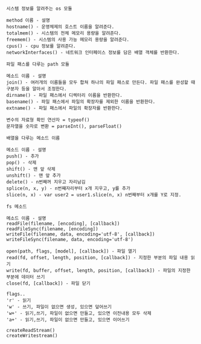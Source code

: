 <!DOCTYPE html>
<html lang="en">
<head>
    <meta charset="UTF-8">
    <meta name="viewport" content="width=device-width, initial-scale=1.0">
    <title>Document</title>
</head>
<body>

    시스템 정보를 알려주는 os 모듈

    method 이름 - 설명
    hostname() - 운영체제의 호스트 이름을 알려준다.
    totalmem() - 시스템의 전체 메모리 용량을 알려준다.
    freemem() - 시스템의 사용 가능 메모리 용량을 알려준다.
    cpus() - cpu 정보를 알려준다.
    networkInterfaces() - 네트워크 인터페이스 정보를 담은 배열 객체를 반환한다.

    파일 패스를 다루는 path 모듈

    메소드 이름 - 설명
    join() - 여러개의 이름들을 모두 합쳐 하나의 파일 패스로 만든다. 파일 패스를 완성할 때 구분자 등을 알아서 조정한다.
    dirname() - 파일 패스에서 디렉터리 이름을 반환한다.
    basename() - 파일 패스에서 파일의 확장자를 제외한 이름을 반환한다.
    extname() - 파일 패스에서 파일의 확장자를 반환한다.

    변수의 자료형 확인 연산자 = typeof()
    문자열을 숫자로 변환 = parseInt(), parseFloat()

    배열을 다루는 메소드 이름

    메소드 이름 - 설명
    push() - 추가
    pop() - 삭제
    shift() - 맨 앞 삭제
    unshift() - 맨 앞 추가
    delete() - n번째꺼 지우고 자리남김
    splice(n, x, y) - n번쨰자리부터 x개 지우고, y를 추가
    slice(n, x) - var user2 = user1.slice(n, x) n번째부터 x개를 Y로 지정.

    fs 메소드
    
    메소드 이름 - 설명
    readFile(filename, [encoding], [callback])
    readFileSync(filename, [encoding])
    writeFile(filename, data, encoding='utf-8', [callback])
    writeFileSync(filename, data, encoding='utf-8')

    open(path, flags, [model], [callback]) - 파일 열기
    read(fd, offset, length, position, [callback]) - 지정한 부분의 파일 내용 읽기
    write(fd, buffer, offset, length, position, [callback]) - 파일의 지정한 부분에 데이터 쓰기
    close(fd, [callback]) - 파일 닫기

    flags..
    'r' - 읽기
    'w' - 쓰기, 파일이 없으면 생성, 있으면 덮어쓰기
    'w+' - 읽기,쓰기, 파일이 없으면 만들고, 있으면 이전내용 모두 삭제
    'a+' - 읽기,쓰기, 파일이 없으면 만들고, 있으면 이어쓰기

    createReadStream()
    createWritestream()


</body>
</html>